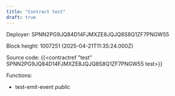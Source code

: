 ```yaml
---
title: "Contract test"
draft: true
---
```

Deployer: SPNN2PG9JQ84D14FJMXZE8JQJQ8S8Q1ZF7PNGW55


 



Block height: 1007251 (2025-04-21T11:35:24.000Z)

Source code: {{<contractref "test" SPNN2PG9JQ84D14FJMXZE8JQJQ8S8Q1ZF7PNGW55 test>}}

Functions:

* test-emit-event _public_
